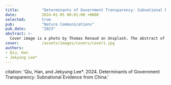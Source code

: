 ```yaml
---
title:          "Determinants of Government Transparency: Subnational Evidence from China."
date:           2024-01-05 00:01:00 +0800
selected:       true
pub:            "Nature Communications"
pub_date:       "2023"
abstract: >-
  Cover image is a photo by Thomas Renaud on Unsplash. The abstract of the publication is meant to be a TLDR (very brief summary with 1~2 sentences) of your paper.
cover:          /assets/images/covers/cover1.jpg
authors:
- Qiu, Han
- Jekyung Lee*
---
```



citation: 'Qiu, Han, and Jekyung Lee*. 2024. Determinants of Government Transparency: Subnational Evidence from China.'
